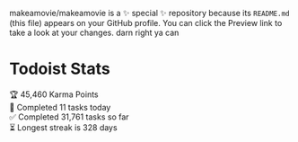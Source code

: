 makeamovie/makeamovie is a ✨ special ✨ repository because its `README.md` (this file) appears on your GitHub profile.
You can click the Preview link to take a look at your changes. darn right ya can

# Todoist Stats

<!-- TODO-IST:START -->
🏆  45,460 Karma Points           
🌸  Completed 11 tasks today           
✅  Completed 31,761 tasks so far           
⏳  Longest streak is 328 days
<!-- TODO-IST:END -->